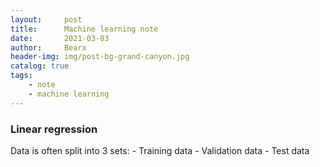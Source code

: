 ```yaml
---
layout:     post
title:      Machine learning note
date:       2021-03-03
author:     Bearx
header-img: img/post-bg-grand-canyon.jpg
catalog: true
tags:
    - note
    - machine learning
---
```


### Linear regression

Data is often split into 3 sets:
    - Training data
    - Validation data
    - Test data

